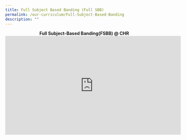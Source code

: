 ```yaml
---
title: Full Subject Based Banding (Full SBB)
permalink: /our-curriculum/Full-Subject-Based-Banding
description: ""
---
```

<center><strong>Full Subject-Based Banding(FSBB) @ CHR</strong></center>

<center><iframe width="560" height="315" src="https://www.youtube.com/embed/Vfn6lFcpZBg" title="YouTube video player" frameborder="0" allow="accelerometer; autoplay; clipboard-write; encrypted-media; gyroscope; picture-in-picture" allowfullscreen></iframe></center>